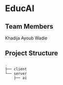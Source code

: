 # EducAI

## Team Members

Khadija
Ayoub
Wadie

## Project Structure

```bash
.
├── client
└── server
    ├── ai
```
